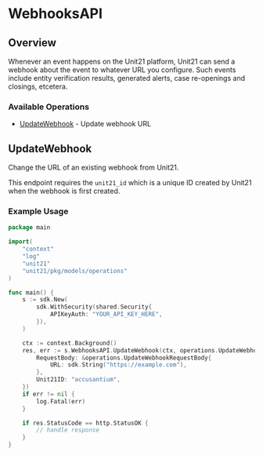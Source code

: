 # WebhooksAPI

## Overview

Whenever an event happens on the Unit21 platform, Unit21 can send a webhook about the event to whatever URL you configure. Such events include entity verification results, generated alerts, case re-openings and closings, etcetera.


### Available Operations

* [UpdateWebhook](#updatewebhook) - Update webhook URL

## UpdateWebhook

Change the URL of an existing webhook from Unit21.

This endpoint requires the `unit21_id` which is a unique ID created by Unit21 when the webhook is first created.

### Example Usage

```go
package main

import(
	"context"
	"log"
	"unit21"
	"unit21/pkg/models/operations"
)

func main() {
    s := sdk.New(
        sdk.WithSecurity(shared.Security{
            APIKeyAuth: "YOUR_API_KEY_HERE",
        }),
    )

    ctx := context.Background()
    res, err := s.WebhooksAPI.UpdateWebhook(ctx, operations.UpdateWebhookRequest{
        RequestBody: &operations.UpdateWebhookRequestBody{
            URL: sdk.String("https://example.com"),
        },
        Unit21ID: "accusantium",
    })
    if err != nil {
        log.Fatal(err)
    }

    if res.StatusCode == http.StatusOK {
        // handle response
    }
}
```
